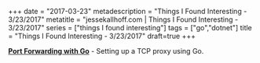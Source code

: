 +++
date = "2017-03-23"
metadescription = "Things I Found Interesting - 3/23/2017"
metatitle = "jessekallhoff.com | Things I Found Interesting - 3/23/2017"
series = ["things I found interesting"]
tags = ["go","dotnet"]
title = "Things I Found Interesting - 3/23/2017"
draft=true
+++

[**Port Forwarding with Go**](http://reddit.com/r/golang/comments/60b9ys/port_forwarding_with_go/) - Setting up a TCP proxy using Go.